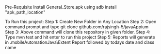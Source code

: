 Pre-Requisite
Install General_Store.apk using adb install "apk_path_location"

To Run this project:
  Step 1: Create New Folder in Any Location
  Step 2: Open command prompt and type git clone github.com/rajsingh-5/javaAppium
  Step 3: Above command will clone this repository in given folder.
  Step 4: Type mvn test and hit enter to run this project
  Step 5: Reports will generate in .mobileAutomationJava\Extent Report followed by todays date and class name
